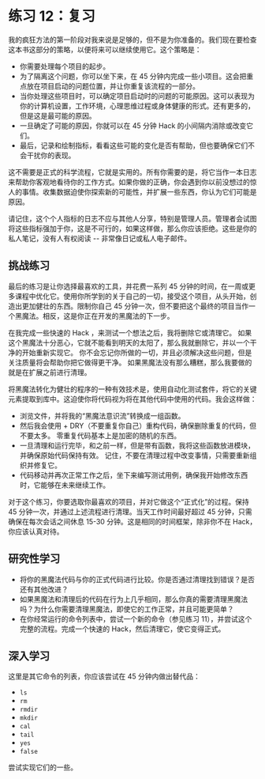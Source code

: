 # 练习 12：复习

我的疯狂方法的第一阶段对我来说是足够的，但不是为你准备的。我们现在要检查这本书这部分的策略，以便将来可以继续使用它。这个策略是：

+   你需要处理每个项目的起步。
+   为了隔离这个问题，你可以坐下来，在 45 分钟内完成一些小项目。这会把重点放在项目启动的问题位置，并让你重复该流程的一部分。
+   当你处理这些项目时，可以确定项目启动时的问题的可能原因。这可以表现为你的计算机设置，工作环境，心理思维过程或身体健康的形式。还有更多的，但是这是最可能的原因。
+   一旦确定了可能的原因，你就可以在 45 分钟 Hack 的小间隔内消除或改变它们。
+   最后，记录和绘制指标，看看这些可能的变化是否有帮助，但也要确保它们不会干扰你的表现。

这不需要是正式的科学流程，它就是实用的。所有你需要的是，将它当作一本日志来帮助你客观地看待你的工作方式。如果你做的正确，你会遇到你以前没想过的惊人的事情。收集数据迫使你探索新的可能性，并扩展一些东西，你认为它们可能是原因。

请记住，这个个人指标的日志不应与其他人分享，特别是管理人员。管理者会试图将这些指标强加于你，这是不可行的，如果这样做，那么你应该拒绝。这些是你的私人笔记，没有人有权阅读 -- 非常像日记或私人电子邮件。

## 挑战练习

最后的练习是让你选择最喜欢的工具，并花费一系列 45 分钟的时间，在一周或更多课程中优化它。使用你所学到的关于自己的一切，接受这个项目，从头开始，创造出更加健壮的东西。限制你自己 45 分钟一次，但不要把这个最终的项目当作一个黑魔法。相反，这是你正在开发的黑魔法的下一步。

在我完成一些快速的 Hack ，来测试一个想法之后，我将删除它或清理它。 如果这个黑魔法十分恶心，它就不能看到明天的太阳了，那么我就删除它，并以一个干净的开始重新实现它。 你不会忘记你所做的一切，并且必须解决这些问题，但是关注质量将会帮助你把它做得更干净。 如果黑魔法没有那么糟糕，那么我要做的就是在扩展之前进行清理。

将黑魔法转化为健壮的程序的一种有效技术是，使用自动化测试套件，将它的关键元素提取到库中。这迫使你将代码视为将在其他代码中使用的代码。我会这样做：

+   浏览文件，并将我的“黑魔法意识流”转换成一组函数。
+   然后我会使用 +   DRY（不要重复你自己）重构代码，确保删除重复的代码，但不要太多。 零重复代码基本上是加密的随机的东西。
+   一旦清理和运行完毕，和之前一样，但是带有函数，我将这些函数放进模块，并确保原始代码保持有效。 记住，不要在清理过程中改变事情，只需要重新组织并修复它。
+   代码移动并再次正常工作之后，坐下来编写测试用例，确保我开始修改东西时，它能够在未来继续工作。

对于这个练习，你要选取你最喜欢的项目，并对它做这个“正式化”的过程。保持 45 分钟一次，并通过上述流程进行清理。当天工作时间最好超过 45 分钟，只需确保在每次会话之间休息 15-30 分钟。这是相同的时间框架，除非你不在 Hack，你应该认真对待。

## 研究性学习

+   将你的黑魔法代码与你的正式代码进行比较。你是否通过清理找到错误？是否还有其他改进？
+   如果黑魔法和清理后的代码在行为上几乎相同，那么你真的需要清理黑魔法吗？为什么你需要清理黑魔法，即使它的工作正常，并且可能更简单？
+   在你经常运行的命令列表中，尝试一个新的命令（参见练习 11），并尝试这个完整的流程。完成一个快速的 Hack，然后清理它，使它变得正式。

## 深入学习

这里是其它命令的列表，你应该尝试在 45 分钟内做出替代品：

+   `ls`
+   `rm`
+   `rmdir`
+   `mkdir`
+   `cal`
+   `tail`
+   `yes`
+   `false`

尝试实现它们的一些。
